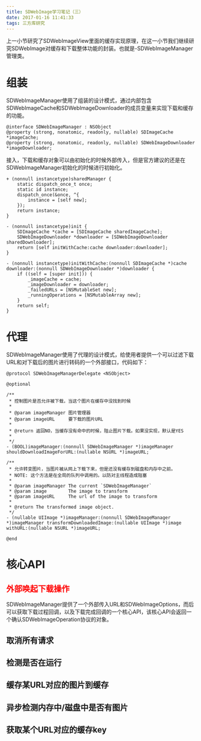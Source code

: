```yaml
---
title: SDWebImage学习笔记（三）
date: 2017-01-16 11:41:33
tags: 三方库研究
---
```

上一小节研究了SDWebImageView里面的缓存实现原理，在这一小节我们继续研究SDWebImage对缓存和下载整体功能的封装。也就是-SDWebImageManager管理类。
<!--more-->

# 组装
SDWebImageManager使用了组装的设计模式，通过内部包含SDWebImageCache和SDWebImageDownloader的成员变量来实现下载和缓存的功能。
```objc
@interface SDWebImageManager : NSObject
@property (strong, nonatomic, readonly, nullable) SDImageCache *imageCache;
@property (strong, nonatomic, readonly, nullable) SDWebImageDownloader *imageDownloader;
```
接入，下载和缓存对象可以由初始化的时候外部传入，但是官方建议的还是在SDWebImageManager初始化的时候进行初始化。
```objc
+ (nonnull instancetype)sharedManager {
    static dispatch_once_t once;
    static id instance;
    dispatch_once(&once, ^{
        instance = [self new];
    });
    return instance;
}

- (nonnull instancetype)init {
    SDImageCache *cache = [SDImageCache sharedImageCache];
    SDWebImageDownloader *downloader = [SDWebImageDownloader sharedDownloader];
    return [self initWithCache:cache downloader:downloader];
}

- (nonnull instancetype)initWithCache:(nonnull SDImageCache *)cache downloader:(nonnull SDWebImageDownloader *)downloader {
    if ((self = [super init])) {
        _imageCache = cache;
        _imageDownloader = downloader;
        _failedURLs = [NSMutableSet new];
        _runningOperations = [NSMutableArray new];
    }
    return self;
}
```

# 代理
SDWebImageManager使用了代理的设计模式，给使用者提供一个可以过滤下载URL和对下载后的图片进行转码的一个外部接口，代码如下：
```objc
@protocol SDWebImageManagerDelegate <NSObject>

@optional

/**
 * 控制图片是否允许被下载，当这个图片在缓存中没找到时候
 *
 * @param imageManager 图片管理器
 * @param imageURL     要下载的图片URL
 *
 * @return 返回NO，当缓存没有命中的时候，阻止图片下载。如果没实现，默认是YES
 * 
 */
- (BOOL)imageManager:(nonnull SDWebImageManager *)imageManager shouldDownloadImageForURL:(nullable NSURL *)imageURL;

/**
 * 允许转变图片，当图片被从网上下载下来，但是还没有缓存到磁盘和内存中之前。
 * NOTE: 这个方法是在全局的队列中调用的。以防对主线程造成阻塞
 *
 * @param imageManager The current `SDWebImageManager`
 * @param image        The image to transform
 * @param imageURL     The url of the image to transform
 *
 * @return The transformed image object.
 */
- (nullable UIImage *)imageManager:(nonnull SDWebImageManager *)imageManager transformDownloadedImage:(nullable UIImage *)image withURL:(nullable NSURL *)imageURL;

@end
```

# 核心API
## <font color=red>外部唤起下载操作</font>
 SDWebImageManager提供了一个外部传入URL和SDWebImageOptions，而后可以获取下载过程回调，以及下载完成回调的一个核心API，该核心API会返回一个确认SDWebImageOperation协议的对象。


## 取消所有请求
## 检测是否在运行
## 缓存某URL对应的图片到缓存
## 异步检测内存中/磁盘中是否有图片
## 获取某个URL对应的缓存key





